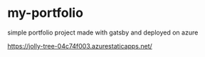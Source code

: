 # my-portfolio

simple portfolio project made with gatsby and deployed on azure

https://jolly-tree-04c74f003.azurestaticapps.net/
